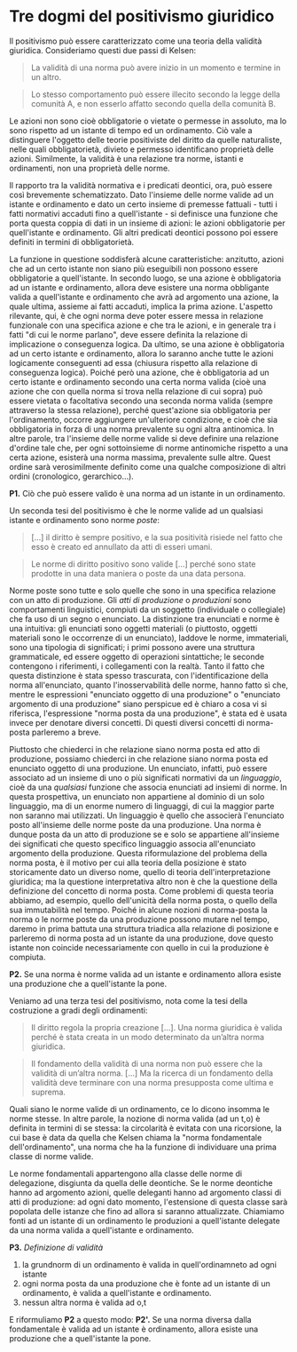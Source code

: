 # Tre dogmi del positivismo giuridico

Il positivismo può essere caratterizzato come una teoria della validità giuridica. Consideriamo questi due passi di Kelsen:

> La validità di una norma può avere inizio in un momento e termine in un altro.

> Lo stesso comportamento può essere illecito secondo la legge della comunità A, e non esserlo affatto secondo quella della comunità B.

Le azioni non sono cioè obbligatorie o vietate o permesse in assoluto, ma lo sono rispetto ad un istante di tempo ed un ordinamento.
Ciò vale a distinguere l'oggetto delle teorie positiviste del diritto da quelle naturaliste, nelle quali obbligatorietà, divieto e permesso
identificano proprietà delle azioni. Similmente, la validità è una relazione tra norme, istanti e ordinamenti, non una proprietà delle norme.

Il rapporto tra la validità normativa e i predicati deontici, ora, può essere così brevemente schematizzato. Dato l'insieme delle norme valide
ad un istante e ordinamento e dato un certo insieme di premesse fattuali - tutti i fatti normativi accaduti fino a quell'istante - si definisce
una funzione che porta questa coppia di dati in un insieme di azioni: le azioni obbligatorie per quell'istante e ordinamento.
Gli altri predicati deontici possono poi essere definiti in termini di obbligatorietà.

La funzione in questione soddisferà alcune caratteristiche: anzitutto, azioni che ad un certo istante non siano più eseguibili non possono essere
obbligatorie a quell'istante. In secondo luogo, se una azione è obbligatoria ad un istante e ordinamento, allora deve esistere una norma obbligante
valida a quell'istante e ordinamento che avrà ad argomento una azione, la quale ultima, assieme ai fatti accaduti, implica la prima azione.
L'aspetto rilevante, qui, è che ogni norma deve poter essere messa in relazione funzionale con una specifica azione e che tra le azioni,
e in generale tra i fatti "di cui le norme parlano", deve essere definita la relazione di implicazione o conseguenza logica.
Da ultimo, se una azione è obbligatoria ad un certo istante e ordinamento, allora lo saranno anche tutte le azioni logicamente conseguenti ad essa (chiusura rispetto alla relazione di conseguenza logica).
Poiché però una azione, che è obbligatoria ad un certo istante e ordinamento secondo una certa norma valida (cioè una azione che con quella norma si trova nella relazione di cui sopra)
può essere vietata o facoltativa secondo una seconda norma valida (sempre attraverso la stessa relazione), perché quest'azione sia obbligatoria per l'ordinamento,
occorre aggiungere un'ulteriore condizione, e cioè che sia obbligatoria in forza di una norma prevalente su ogni altra antinomica.
In altre parole, tra l'insieme delle norme valide si deve definire una relazione d'ordine tale che, per ogni sottoinsieme di norme antinomiche rispetto a una certa azione,
esisterà una norma massima, prevalente sulle altre. Quest ordine sarà verosimilmente definito come una qualche composizione di altri ordini (cronologico, gerarchico…).

**P1.** Ciò che può essere valido è una norma ad un istante in un ordinamento.

Un seconda tesi del positivismo è che le norme valide ad un qualsiasi istante e ordinamento sono norme *poste*:

> […] il diritto è sempre positivo, e la sua positività risiede nel fatto che esso è
creato ed annullato da atti di esseri umani.

> Le norme di diritto positivo sono valide […] perché sono state prodotte in
una data maniera o poste da una data persona.

Norme poste sono tutte e solo quelle che sono in una specifica relazione con un atto di produzione. Gli *atti di produzione* o *produzioni* sono comportamenti linguistici,
compiuti da un soggetto (individuale o collegiale) che fa uso di un segno o enunciato. La distinzione tra enunciati e norme è una intuitiva: gli enunciati sono oggetti materiali
(o piuttosto, oggetti materiali sono le occorrenze di un enunciato), laddove le norme, immateriali, sono una tipologia di significati; i primi possono avere una struttura grammaticale,
ed essere oggetto di operazioni sintattiche; le seconde contengono i riferimenti, i collegamenti con la realtà. Tanto il fatto che questa distinzione è stata spesso trascurata,
con l'identificazione della norma all'enunciato, quanto l'inosservabilità delle norme, hanno fatto sì che, mentre le espressioni "enunciato oggetto di una produzione"
o "enunciato argomento di una produzione" siano perspicue ed è chiaro a cosa vi si riferisca, l'espressione "norma posta da una produzione", è stata ed è usata invece per denotare diversi concetti.
Di questi diversi concetti di norma-posta parleremo a breve.

Piuttosto che chiederci in che relazione siano norma posta ed atto di produzione, possiamo chiederci in che relazione siano norma posta ed enunciato oggetto di una produzione.
Un enunciato, infatti, può essere associato ad un insieme di uno o più significati normativi da un *linguaggio*, cioè da una *qualsiasi* funzione che associa enunciati ad insiemi di norme.
In questa prospettiva, un enunciato non appartiene al dominio di un solo linguaggio, ma di un enorme numero di linguaggi, di cui la maggior parte non saranno mai utilizzati.
Un linguaggio è quello che associerà l'enunciato posto all'insieme delle norme poste da una produzione. Una norma è dunque posta da un atto di produzione
se e solo se appartiene all'insieme dei significati che questo specifico linguaggio associa all'enunciato argomento della produzione.
Questa riformulazione del problema della norma posta, è il motivo per cui alla teoria della posizione è stato storicamente dato un diverso nome,
quello di teoria dell'interpretazione giuridica; ma la questione interpretativa altro non è che la questione della definizione del concetto di norma posta.
Come problemi di questa teoria abbiamo, ad esempio, quello dell'unicità della norma posta, o quello della sua immutabilità nel tempo.
Poiché in alcune nozioni di norma-posta la norma o le norme poste da una produzione possono mutare nel tempo, daremo in prima battuta una struttura triadica
alla relazione di posizione e parleremo di norma posta ad un istante da una produzione, dove questo istante non coincide necessariamente con quello in cui la produzione è compiuta.

**P2.** Se una norma è norme valida ad un istante e ordinamento allora esiste una produzione che a quell'istante la pone.

Veniamo ad una terza tesi del positivismo, nota come la tesi della costruzione a gradi degli ordinamenti:

> Il diritto regola la propria creazione […]. Una norma giuridica è valida
>perché è stata creata in un modo determinato da un’altra norma giuridica.

> Il fondamento della validità di una norma non può essere che la validità
di un’altra norma. […] Ma la ricerca di un fondamento della validità deve
terminare con una norma presupposta come ultima e suprema.

Quali siano le norme valide di un ordinamento, ce lo dicono insomma le norme stesse. In altre parole, la nozione di norma valida (ad un t,o) è definita in termini di se stessa:
la circolarità è evitata con una ricorsione, la cui base è data da quella che Kelsen chiama la "norma fondamentale dell'ordinamento", una norma che ha la funzione di individuare una prima classe di norme valide.

Le norme fondamentali appartengono alla classe delle norme di delegazione, disgiunta da quella delle deontiche. Se le norme deontiche hanno ad argomento azioni,
quelle deleganti hanno ad argomento classi di atti di produzione: ad ogni dato momento, l'estensione di questa classe sarà popolata delle istanze che fino ad allora si saranno attualizzate.
Chiamiamo fonti ad un istante di un ordinamento le produzioni a quell'istante delegate da una norma valida a quell'istante e ordinamento.

**P3.** *Definizione di validità*
1. la grundnorm di un ordinamento è valida in quell'ordinamneto ad ogni istante
2. ogni norma posta da una produzione che è fonte ad un istante di un ordinamento, è valida a quell'istante e ordinamento.
3. nessun altra norma è valida ad o,t

E riformuliamo **P2** a questo modo:
**P2'.** Se una norma diversa dalla fondamentale è valida ad un istante è ordinamento, allora esiste una produzione che a quell'istante la pone.
